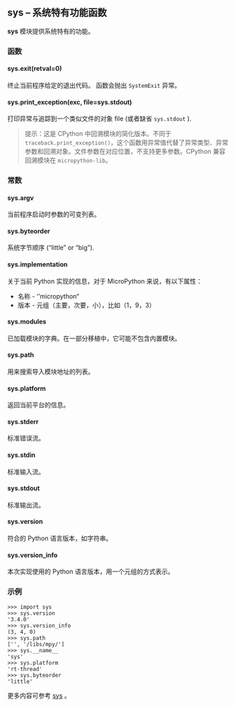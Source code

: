 ## **sys** – 系统特有功能函数

**sys** 模块提供系统特有的功能。

### 函数

#### **sys.exit**(retval=0)
  终止当前程序给定的退出代码。 函数会抛出 `SystemExit` 异常。
#### **sys.print_exception**(exc, file=sys.stdout)
  打印异常与追踪到一个类似文件的对象 file (或者缺省 `sys.stdout` ).

> 提示：这是 CPython 中回溯模块的简化版本。不同于 `traceback.print_exception()`，这个函数用异常值代替了异常类型、异常参数和回溯对象。文件参数在对应位置，不支持更多参数。CPython 兼容回溯模块在 `micropython-lib`。

### 常数

#### **sys.argv**
  当前程序启动时参数的可变列表。

#### **sys.byteorder**
  系统字节顺序 (“little” or “big”).

#### **sys.implementation**
  关于当前 Python 实现的信息，对于 MicroPython 来说，有以下属性：
  - 名称 -  ‘’micropython“
  - 版本 - 元组（主要，次要，小），比如（1，9，3）

#### **sys.modules**
  已加载模块的字典。在一部分移植中，它可能不包含内置模块。

#### **sys.path**
  用来搜索导入模块地址的列表。

#### **sys.platform**
  返回当前平台的信息。

#### **sys.stderr**
  标准错误流。

#### **sys.stdin**
  标准输入流。

#### **sys.stdout**
  标准输出流。

#### **sys.version**
  符合的 Python 语言版本，如字符串。

#### **sys.version_info**
  本次实现使用的 Python 语言版本，用一个元组的方式表示。

### 示例

```
>>> import sys
>>> sys.version
'3.4.0'
>>> sys.version_info
(3, 4, 0)
>>> sys.path
['', '/libs/mpy/']
>>> sys.__name__
'sys'
>>> sys.platform
'rt-thread'
>>> sys.byteorder
'little'
```

更多内容可参考 [sys](http://docs.micropython.org/en/latest/library/sys.html) 。
